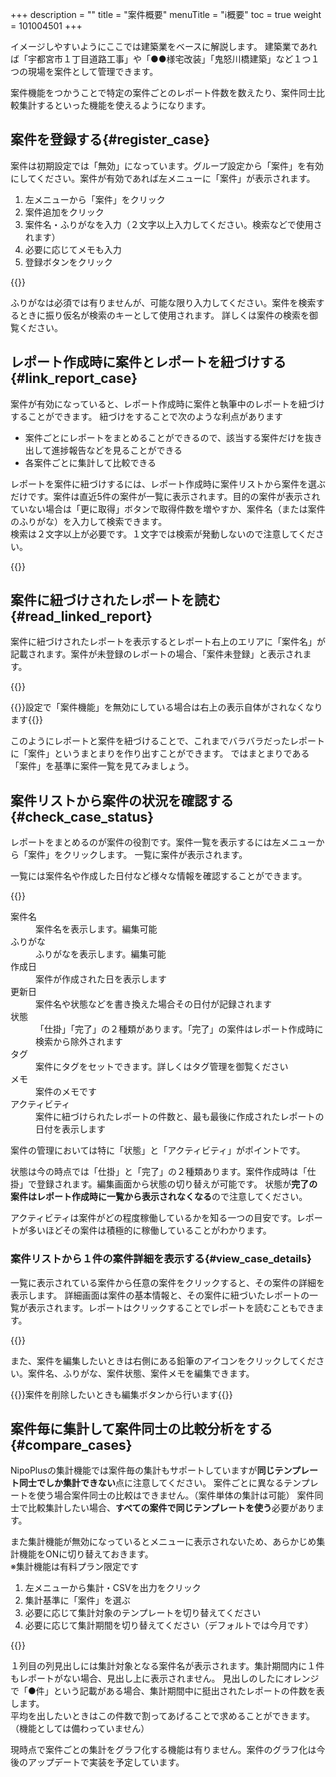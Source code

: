 +++
description = ""
title = "案件概要"
menuTitle = "ℹ️概要"
toc = true
weight = 101004501
+++

イメージしやすいようにここでは建築業をベースに解説します。
建築業であれば「宇都宮市１丁目道路工事」や「●●様宅改装」「鬼怒川橋建築」など１つ１つの現場を案件として管理できます。

案件機能をつかうことで特定の案件ごとのレポート件数を数えたり、案件同士比較集計するといった機能を使えるようになります。

## 案件を登録する{#register_case}

案件は初期設定では「無効」になっています。グループ設定から「案件」を有効にしてください。案件が有効であれば左メニューに「案件」が表示されます。

1. 左メニューから「案件」をクリック
2. 案件追加をクリック
3. 案件名・ふりがなを入力（２文字以上入力してください。検索などで使用されます）
4. 必要に応じてメモも入力
5. 登録ボタンをクリック

{{<icatch filename="anken-add" msg="案件を新規作成しましょう。案件はレポートをまとめる箱のようなイメージです">}}


ふりがなは必須では有りませんが、可能な限り入力してください。案件を検索するときに振り仮名が検索のキーとして使用されます。
詳しくは案件の検索を御覧ください。


## レポート作成時に案件とレポートを紐づけする{#link_report_case}

案件が有効になっていると、レポート作成時に案件と執筆中のレポートを紐づけすることができます。
紐づけをすることで次のような利点があります

- 案件ごとにレポートをまとめることができるので、該当する案件だけを抜き出して進捗報告などを見ることができる
- 各案件ごとに集計して比較できる

レポートを案件に紐づけするには、レポート作成時に案件リストから案件を選ぶだけです。案件は直近5件の案件が一覧に表示されます。目的の案件が表示されていない場合は「更に取得」ボタンで取得件数を増やすか、案件名（または案件のふりがな）を入力して検索できます。  
検索は２文字以上が必要です。１文字では検索が発動しないので注意してください。


{{<icatch filename="set-anken" msg="レポート作成時に案件とレポートに紐づけ！" alice="here">}}


## 案件に紐づけされたレポートを読む{#read_linked_report}

案件に紐づけされたレポートを表示するとレポート右上のエリアに「案件名」が記載されます。案件が未登録のレポートの場合、「案件未登録」と表示されます。  

{{<icatch filename="read-report-anken" msg="案件に紐づけられたレポートは案件名が右上エリアに表示されます" alice="book">}}

{{<alice pos="right" icon="here">}}設定で「案件機能」を無効にしている場合は右上の表示自体がされなくなります{{</alice>}}

このようにレポートと案件を紐づけることで、これまでバラバラだったレポートに「案件」というまとまりを作り出すことができます。
ではまとまりである「案件」を基準に案件一覧を見てみましょう。

## 案件リストから案件の状況を確認する{#check_case_status}

レポートをまとめるのが案件の役割です。案件一覧を表示するには左メニューから「案件」をクリックします。
一覧に案件が表示されます。

一覧には案件名や作成した日付など様々な情報を確認することができます。

{{<icatch filename="anken-list" msg="案件一覧では紐づいた日報の件数や案件状態を確認できます" alice="pc">}}

<dl class="basic">
<dt>案件名</dt>
<dd>案件名を表示します。編集可能</dd>
<dt>ふりがな</dt>
<dd>ふりがなを表示します。編集可能</dd>
<dt>作成日</dt>
<dd>案件が作成された日を表示します</dd>
<dt>更新日</dt>
<dd>案件名や状態などを書き換えた場合その日付が記録されます</dd>
<dt>状態</dt>
<dd>「仕掛」「完了」の２種類があります。「完了」の案件はレポート作成時に検索から除外されます</dd>
<dt>タグ</dt>
<dd>案件にタグをセットできます。詳しくはタグ管理を御覧ください</dd>
<dt>メモ</dt>
<dd>案件のメモです</dd>
<dt>アクティビティ</dt>
<dd>案件に紐づけられたレポートの件数と、最も最後に作成されたレポートの日付を表示します</dd>
</dl>

案件の管理においては特に「状態」と「アクティビティ」がポイントです。

状態は今の時点では「仕掛」と「完了」の２種類あります。案件作成時は「仕掛」で登録されます。編集画面から状態の切り替えが可能です。
状態が**完了の案件はレポート作成時に一覧から表示されなくなる**ので注意してください。

アクティビティは案件がどの程度稼働しているかを知る一つの目安です。レポートが多いほどその案件は積極的に稼働していることがわかります。


### 案件リストから１件の案件詳細を表示する{#view_case_details}

一覧に表示されている案件から任意の案件をクリックすると、その案件の詳細を表示します。
詳細画面は案件の基本情報と、その案件に紐づいたレポートの一覧が表示されます。レポートはクリックすることでレポートを読むこともできます。

{{<icatch filename="anken-detail" msg="案件一覧から案件を開くと詳細を見れます。とはいえ紐づいたレポートくらいですが・・・" alice="question">}}

また、案件を編集したいときは右側にある鉛筆のアイコンをクリックしてください。案件名、ふりがな、案件状態、案件メモを編集できます。

{{<alice pos="right" icon="here">}}案件を削除したいときも編集ボタンから行います{{</alice>}}


## 案件毎に集計して案件同士の比較分析をする{#compare_cases}

NipoPlusの集計機能では案件毎の集計もサポートしていますが**同じテンプレート同士でしか集計できない**点に注意してください。
案件ごとに異なるテンプレートを使う場合案件同士の比較はできません。（案件単体の集計は可能）
案件同士で比較集計したい場合、**すべての案件で同じテンプレートを使う**必要があります。

また集計機能が無効になっているとメニューに表示されないため、あらかじめ集計機能をONに切り替えておきます。  
※集計機能は有料プラン限定です


1. 左メニューから集計・CSVを出力をクリック
2. 集計基準に「案件」を選ぶ
3. 必要に応じて集計対象のテンプレートを切り替えてください
4. 必要に応じて集計期間を切り替えてください（デフォルトでは今月です）

{{<iTablet filename="anken-sumtotal" msg="列見出しに案件名が入るので累積を見たい場合に便利な機能です。" alice="ok">}}




１列目の列見出しには集計対象となる案件名が表示されます。集計期間内に１件もレポートがない場合、見出し上に表示されません。
見出しのしたにオレンジで「●件」という記載がある場合、集計期間中に挺出されたレポートの件数を表します。  
平均を出したいときはこの件数で割ってあげることで求めることができます。（機能としては備わっていません）
  


現時点で案件ごとの集計をグラフ化する機能は有りません。案件のグラフ化は今後のアップデートで実装を予定しています。